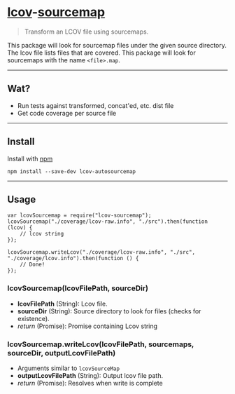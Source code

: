# [lcov](http://ltp.sourceforge.net/coverage/lcov/geninfo.1.php)-[sourcemap](https://github.com/mozilla/source-map/)

> Transform an LCOV file using sourcemaps.

This package will look for sourcemap files under the given source directory.
The lcov file lists files that are covered. This package will look for
sourcemaps with the name `<file>.map`.

---
## Wat?
* Run tests against transformed, concat'ed, etc. dist file
* Get code coverage per source file

---
## Install
Install with [npm](https://github.com/Tapad/lcov-sourcemap)

```
npm install --save-dev lcov-autosourcemap
```

---
## Usage
```
var lcovSourcemap = require("lcov-sourcemap");
lcovSourcemap("./coverage/lcov-raw.info", "./src").then(function (lcov) {
    // lcov string
});

lcovSourcemap.writeLcov("./coverage/lcov-raw.info", "./src", "./coverage/lcov.info").then(function () {
    // Done!
});
```
### lcovSourcemap(lcovFilePath, sourceDir)
* **lcovFilePath** (String): Lcov file.
* **sourceDir** (String): Source directory to look for files (checks for existence).
* _return_ (Promise): Promise containing Lcov string

### lcovSourcemap.writeLcov(lcovFilePath, sourcemaps, sourceDir, outputLcovFilePath)
* Arguments similar to `lcovSourceMap`
* **outputLcovFilePath** (String): Output lcov file path.
* _return_ (Promise): Resolves when write is complete
